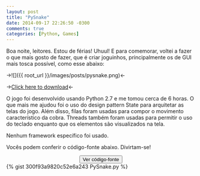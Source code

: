 ```yaml
---
layout: post
title: "PySnake"
date: 2014-09-17 22:26:50 -0300
comments: true
categories: [Python, Games]
---
```

Boa noite, leitores. Estou de férias! Uhuul! E para comemorar, voltei a fazer o que mais gosto de fazer, que é criar joguinhos, principalmente os de GUI mais tosca possível, como esse abaixo:

->![]({{ root_url }}/images/posts/pysnake.png)<-

->[Click here to download](https://gist.githubusercontent.com/PicoleDeLimao/300f93a9820c52e6a243/raw/acc8e6fa70080901127c09a37013cfbee0b16231/PySnake.py)<-

<!-- more -->

O jogo foi desenvolvido usando Python 2.7 e me tomou cerca de 6 horas. 
O que mais me ajudou foi o uso do design pattern State para arquitetar as telas do jogo. 
Além disso, filas foram usadas para compor o movimento característico da cobra. Threads também foram usadas para permitir o uso do teclado enquanto que os elementos são visualizados na tela.

Nenhum framework específico foi usado.

Vocês podem conferir o código-fonte abaixo. Divirtam-se! 

<center><input id="spoiler" type="button" value="Ver código-fonte" onclick="toggle_visibility('code');"></center>
<div id="code">
{% gist 300f93a9820c52e6a243 PySnake.py %}
</div>
</input>

<script type="text/javascript">
   document.getElementById('code').style.display = 'none';
   function toggle_visibility(id) {
       var e = document.getElementById(id);
       if(e.style.display == 'block')
          e.style.display = 'none';
       else
          e.style.display = 'block';
   }
</script>